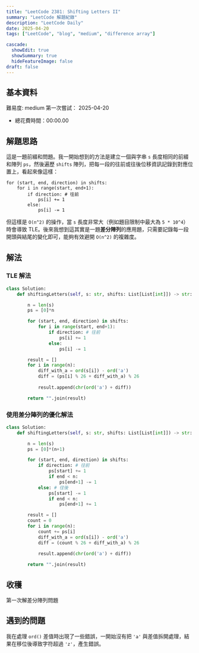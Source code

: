 ```yaml
---
title: "LeetCode 2381: Shifting Letters II"
summary: "LeetCode 解題紀錄"
description: "LeetCode Daily"
date: 2025-04-20
tags: ["LeetCode", "blog", "medium", "difference array"]

cascade:
  showEdit: true
  showSummary: true
  hideFeatureImage: false
draft: false
---
```


## 基本資料

難易度: medium
第一次嘗試： 2025-04-20
- 總花費時間：00:00.00

## 解題思路

這是一題前綴和問題。我一開始想到的方法是建立一個與字串 `s` 長度相同的前綴和陣列 `ps`，然後遍歷 `shifts` 陣列，把每一段的往前或往後位移資訊記錄到對應位置上，看起來像這樣：

```
for (start, end, direction) in shifts:
    for i in range(start, end+1):
        if direction: # 往前
            ps[i] += 1
        else:
            ps[i] -= 1
```

但這樣是 `O(n^2)` 的操作，當 `s` 長度非常大（例如題目限制中最大為 `5 * 10^4`）時會導致 TLE。後來我想到這其實是一題**差分陣列**的應用題，只需要記錄每一段開頭與結尾的變化即可，能夠有效避開 `O(n^2)` 的複雜度。

## 解法

### TLE 解法

```python
class Solution:
    def shiftingLetters(self, s: str, shifts: List[List[int]]) -> str:

        n = len(s)
        ps = [0]*n

        for (start, end, direction) in shifts:
            for i in range(start, end+1):
                if direction: # 往前
                    ps[i] += 1
                else:
                    ps[i] -= 1

        result = []
        for i in range(n):
            diff_with_a = ord(s[i]) - ord('a')
            diff = (ps[i] % 26 + diff_with_a) % 26
            
            result.append(chr(ord('a') + diff))

        return "".join(result)
```

### 使用差分陣列的優化解法

```python
class Solution:
    def shiftingLetters(self, s: str, shifts: List[List[int]]) -> str:

        n = len(s)
        ps = [0]*(n+1)

        for (start, end, direction) in shifts:
            if direction: # 往前
                ps[start] += 1
                if end < n:
                    ps[end+1] -= 1
            else: # 往後
                ps[start] -= 1
                if end < n:
                    ps[end+1] += 1

        result = []
        count = 0
        for i in range(n):
            count += ps[i]
            diff_with_a = ord(s[i]) - ord('a')
            diff = (count % 26 + diff_with_a) % 26
            
            result.append(chr(ord('a') + diff))

        return "".join(result)
```

## 收穫
第一次解差分陣列問題

## 遇到的問題

我在處理 `ord()` 差值時出現了一些錯誤，一開始沒有把 `'a'` 與差值拆開處理，結果在移位後導致字符超過 `'z'`，產生錯誤。